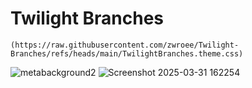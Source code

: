 # Twilight Branches

```(https://raw.githubusercontent.com/zwroee/Twilight-Branches/refs/heads/main/TwilightBranches.theme.css)```


![metabackground2](https://github.com/user-attachments/assets/ac7ede88-31f5-4be2-8bc5-76da879bbb20)
![Screenshot 2025-03-31 162254](https://github.com/user-attachments/assets/2fa0bcb6-fdd6-42a4-9ae0-0d1374d16e92)
